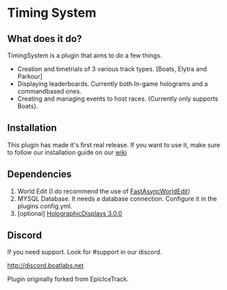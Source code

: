 # Timing System


## What does it do?
TimingSystem is a plugin that aims to do a few things.
* Creation and timetrials of 3 various track types. [Boats, Elytra and Parkour]
* Displaying leaderboards. Currently both In-game holograms and a commandbased ones.
* Creating and managing events to host races. (Currently only supports Boats).

## Installation
This plugin has made it's first real release. If you want to use it, make sure to follow our installation guide on our [wiki](https://github.com/Makkuusen/TimingSystem/wiki/Installing-the-plugin) 

## Dependencies
1. World Edit (I do recommend the use of [FastAsyncWorldEdit](https://www.spigotmc.org/resources/fastasyncworldedit.13932/))
2. MYSQL Database. It needs a database connection. Configure it in the plugins config.yml.
3. [optional] [HolographicDisplays 3.0.0](https://dev.bukkit.org/projects/holographic-displays/files/4056176/download)

## Discord
If you need support. Look for #support in our discord.

http://discord.boatlabs.net

Plugin originally forked from EpicIceTrack.
